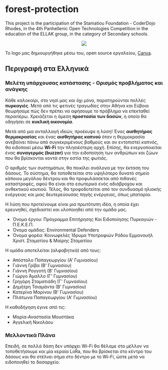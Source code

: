 # forest-protection
This project is the participation of the Stamatiou Foundation - CoderDojo Rhodes, in the 4th Panhellenic Open Technologies Competition in the education of the ELLAK group, in the category of Secondary schools.

<p align="center">
<img src="https://user-images.githubusercontent.com/28193137/166155309-901de549-d2af-4ab7-9f33-b0cdb9911549.png" />
</p>

Το logo μας δημιουργήθηκε μέσω του, open source εργαλείου, [Canva](https://www.canva.com/).

## Περιγραφή στα Ελληνικά

### Μελέτη υπάρχουσας κατάστασης - Ορισμός προβλήματος και ανάγκης

Κάθε καλοκαίρι, στο νησί μας και όχι μόνο, παρατηρούνται πολλές **πυρκαγιές**. Μετά από τις φετινές τραγωδίες στην Αθήνα και Εύβοια θεωρήσαμε πώς δεν πρέπει να αφήσουμε το πρόβλημα να επεκταθεί περαιτέρω. Χρειάζεται η άμεση **προστασία των δασών**, η οποία θα οδηγήσει σε **κυκλική οικονομία**.

Μετά από μια ανταλλαγή ιδεών, προέκυψε η λύση!
Ένας **αισθητήρας θερμοκρασίας** και ένας **αισθητήρας καπνού** όταν η θερμοκρασία ανεβαίνει πάνω από συγκεκριμένους βαθμούς και αν εντοπιστεί καπνός, θα ειδοποιεί μέσω **Wi-Fi** την πλησιέστερη αρχή. Επίσης, θα ενεργοποιείται ένας **συναγερμός (buzzer)** για την ειδοποίηση των ανθρώπων και ζώων που θα βρίσκονται κοντά στην εστία της φωτιάς.

Ο αριθμός των συστημάτων, θα ποικίλει ανάλογα με την έκταση του δάσους. Το σύστημα, θα τοποθετείται στο υψηλότερο δυνατό σημείο κάποιου μεγάλου δέντρου και θα προφυλάσσεται από πιθανές καταστροφές, αφού θα είναι στο εσωτερικό ενός αδιάβροχου και ανθεκτικού κουτιού. Τέλος, θα τροφοδοτείται από τον συνδυασμό ηλιακής ενέργειας και μιας δευτερεύουσας πηγής ενέργειας, όπως μπαταρία.

Η λύση που προτείνουμε είναι μια πρωτότυπη ιδέα, η οποία έχει ερευνηθεί, σχεδιαστεί και υλοποιηθεί από την ομάδα μας.

- Όνομα έργου: Πρόγραμμα Επιτήρησης Και Ειδοποίησης Πυρκαγιών - Π.Ε.Κ.Ε.Π.
- Όνομα ομάδας: Environmental Defenders
- Όνομα φορέα: Κοινωφελές Ίδρυμα Υποτροφιών Ρόδου Εμμανουήλ Χριστ. Σταματίου & Μαίρης Σταματίου

Η ομάδα αποτελείται (αλφαβητικά) από τους:
- Απόστολο Παπαγεωργίου (Α' Γυμνασίου)
- Γιάννη Γρίβα (Β' Γυμνασίου)
- Γιάννη Ρογγοτή (Β' Γυμνασίου)
- Γιώργο Άμαλλο (Γ' Γυμνασίου)
- Γρηγόρη Σταματιάδη (Γ' Γυμνασίου)
- Δημήτρη Τσιαμάντα (Β' Γυμνασίου)
- Κατερίνα Μαρίνου (Β' Γυμνασίου)
- Πλάτωνα Παπαγεωργίου (Α' Γυμνασίου)

Η καθοδήγηση έγινε από τις:
- Μαρία-Αναστασία Μουστάκα
- Αγγελική Νικολάου

### Μελλοντικά Πλάνα
Επειδή, σε πολλά δάση δεν υπάρχει Wi-Fi  θα θέλαμε στο μέλλον να τοποθετήσουμε και μία κεραία LoRa, που θα βρίσκεται στο κέντρο του δάσους και θα στέλνει σήμα στο δέντρο με το Wi-Fi, ώστε μετά να ειδοποιηθεί το δασαρχείο.
